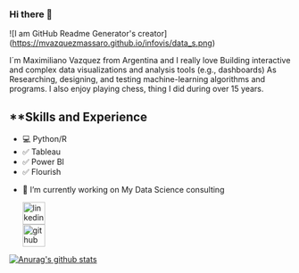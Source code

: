 ### Hi there 👋

![I am GitHub Readme Generator's creator] (https://mvazquezmassaro.github.io/infovis/data_s.png)

I´m Maximiliano Vazquez from Argentina and I really love Building interactive and complex data visualizations and analysis tools (e.g., dashboards) As Researching, designing, and testing machine-learning algorithms and programs.
I also enjoy playing chess, thing I did during over 15 years.

## **Skills and Experience

* :computer: Python/R
* :white_check_mark: Tableau
* :white_check_mark: Power BI
* :white_check_mark: Flourish




- 🔭 I’m currently working on My Data Science consulting 


    [<img src='https://cdn.jsdelivr.net/npm/simple-icons@3.0.1/icons/linkedin.svg' alt='linkedin' height='40'>](https://www.linkedin.com/in/maximiliano-vazquez-massaro-3173a170/)  
    [<img src='https://cdn.jsdelivr.net/npm/simple-icons@3.0.1/icons/github.svg' alt='github' height='40'>](https://github.com/mvazquezmassaro)







[![Anurag's github stats](https://github-readme-stats.vercel.app/api?username=mvazquezmassaro)](https://github.com/anuraghazra/github-readme-stats)


